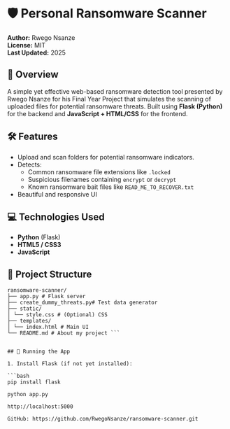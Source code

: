# 🛡️ Personal Ransomware Scanner

**Author:** Rwego Nsanze  
**License:** MIT  
**Last Updated:** 2025

## 🚀 Overview
A simple yet effective web-based ransomware detection tool presented by Rwego Nsanze for his Final Year Project that simulates the scanning of uploaded files for potential ransomware threats. Built using **Flask (Python)** for the backend and **JavaScript + HTML/CSS** for the frontend.

## 🛠 Features
- Upload and scan folders for potential ransomware indicators.
- Detects:
  - Common ransomware file extensions like `.locked`
  - Suspicious filenames containing `encrypt` or `decrypt`
  - Known ransomware bait files like `READ_ME_TO_RECOVER.txt`
- Beautiful and responsive UI

## 💻 Technologies Used
- **Python** (Flask)
- **HTML5 / CSS3**
- **JavaScript**

## 📁 Project Structure
```
ransomware-scanner/
├── app.py # Flask server
├── create_dummy_threats.py# Test data generator
├── static/
│ └── style.css # (Optional) CSS
├── templates/
│ └── index.html # Main UI
└── README.md # About my project ```


## 🧪 Running the App

1. Install Flask (if not yet installed):

```bash
pip install flask

python app.py

http://localhost:5000

GitHub: https://github.com/RwegoNsanze/ransomware-scanner.git